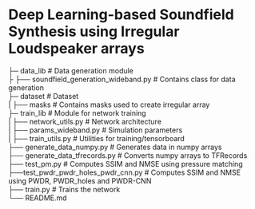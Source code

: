 # Deep Learning-based Soundfield Synthesis using Irregular Loudspeaker arrays
├─ data_lib                               # Data generation module<br />
├ ├── soundfield_generation_wideband.py  # Contains class for data generation<br />
├─ dataset                                # Dataset<br />
|  ├── masks                              # Contains masks used to create irregular array<br />
├─ train_lib                              # Module for network training<br />
|  ├── network_utils.py                   # Network architecture<br />
|  ├── params_wideband.py                 # Simulation parameters<br />
|  ├── train_utils.py                     # Utilities for training/tensorboard<br />
├── generate_data_numpy.py                # Generates data in numpy arrays<br />
├── generate_data_tfrecords.py            # Converts numpy arrays to TFRecords<br />
├── test_pm.py                            # Computes SSIM and NMSE using pressure matching<br />
├──test_pwdr_pwdr_holes_pwdr_cnn.py       # Computes SSIM and NMSE using PWDR, PWDR_holes and PWDR-CNN<br />
├── train.py                              # Trains the network<br />
└── README.md<br />

